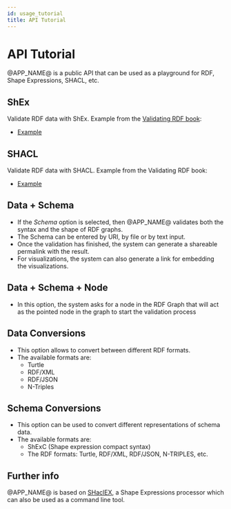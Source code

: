 ```yaml
---
id: usage_tutorial
title: API Tutorial
---
```


# API Tutorial

@APP_NAME@ is a public API that can be used as a playground for RDF, Shape Expressions, SHACL, etc.

## ShEx

Validate RDF data with ShEx. Example from the [Validating RDF book](https://book.validatingrdf.com/):

- [Example](https://rdfshape.weso.es/shExValidate?activeSchemaTab=%23schemaTextArea&activeTab=%23dataTextArea&data=PREFIX%20%3A%20%20%20%20%20%20%20%3Chttp%3A%2F%2Fexample.org%2F%3E%0APREFIX%20schema%3A%20%3Chttp%3A%2F%2Fschema.org%2F%3E%0APREFIX%20xsd%3A%20%20%20%20%3Chttp%3A%2F%2Fwww.w3.org%2F2001%2FXMLSchema%23%3E%0APREFIX%20foaf%3A%20%20%20%3Chttp%3A%2F%2Fxmlns.com%2Ffoaf%2F0.1%2F%3E%0A%0A%3Aalice%20schema%3Aname%20%20%20%20%20%20%20%20%20%20%20%22Alice%22%20%3B%20%20%20%20%20%20%20%20%20%20%20%20%23%20%25%2A%20%5CPasses%7B%3AUser%7D%20%2A%29%0A%20%20%20%20%20%20%20schema%3Agender%20%20%20%20%20%20%20%20%20schema%3AFemale%20%3B%0A%20%20%20%20%20%20%20schema%3Aknows%20%20%20%20%20%20%20%20%20%20%3Abob%20.%0A%0A%3Abob%20%20%20schema%3Agender%20%20%20%20%20%20%20%20%20schema%3AMale%20%3B%20%20%20%20%20%20%20%20%23%20%25%2A%20%5CPasses%7B%3AUser%7D%20%2A%29%0A%20%20%20%20%20%20%20schema%3Aname%20%20%20%20%20%20%20%20%20%20%20%22Robert%22%3B%20%20%20%20%20%20%20%20%20%20%20%20%0A%20%20%20%20%20%20%20schema%3AbirthDate%20%20%20%20%20%20%221980-03-10%22%5E%5Exsd%3Adate%20.%0A%0A%3Acarol%20schema%3Aname%20%20%20%20%20%20%20%20%20%20%20%22Carol%22%20%3B%20%20%20%20%20%20%20%20%20%20%20%20%23%20%25%2A%20%5CPasses%7B%3AUser%7D%20%2A%29%0A%20%20%20%20%20%20%20schema%3Agender%20%20%20%20%20%20%20%20%20%22unspecified%22%20%3B%20%20%0A%20%20%20%20%20%20%20foaf%3Aname%20%20%20%20%20%20%20%20%20%20%20%20%20%22Carol%22%20.%0A%0A%3Adave%20%20schema%3Aname%20%20%20%20%20%20%20%20%20%20%20%22Dave%22%3B%20%20%20%20%20%20%20%20%20%23%20%25%2A%20%5CFails%7B%3AUser%7D%20%2A%29%0A%20%20%20%20%20%20%20schema%3Agender%20%20%20%20%20%20%20%20%20%22XYY%22%3B%20%20%20%20%20%20%20%20%20%20%23%0A%20%20%20%20%20%20%20schema%3AbirthDate%20%20%20%20%20%201980%20.%20%20%20%20%20%20%20%20%20%20%23%20%25%2A%201980%20is%20not%20an%20xsd%3Adate%20%2A%29%0A%0A%3Aemily%20schema%3Aname%20%22Emily%22%2C%20%22Emilee%22%20%3B%20%20%20%20%20%20%20%23%20%25%2A%20%5CFails%7B%3AUser%7D%20%2A%29%0A%20%20%20%20%20%20%20schema%3Agender%20%20%20%20%20%20%20%20%20schema%3AFemale%20.%20%23%20%25%2A%20too%20many%20schema%3Anames%20%2A%29%0A%0A%3Afrank%20foaf%3Aname%20%20%20%20%20%20%20%20%20%20%20%20%20%22Frank%22%20%3B%20%20%20%20%20%20%20%23%20%25%2A%20%5CFails%7B%3AUser%7D%20%2A%29%0A%20%20%20%20%20%20%20schema%3Agender%3A%20%20%20%20%20%20%20%20schema%3AMale%20.%20%20%20%23%20%25%2A%20missing%20schema%3Aname%20%2A%29%0A%0A%3Agrace%20schema%3Aname%20%20%20%20%20%20%20%20%20%20%20%22Grace%22%20%3B%20%20%20%20%20%20%20%23%20%25%2A%20%5CFails%7B%3AUser%7D%20%2A%29%0A%20%20%20%20%20%20%20schema%3Agender%20%20%20%20%20%20%20%20%20schema%3AMale%20%3B%20%20%20%23%20%0A%20%20%20%20%20%20%20schema%3Aknows%20%20%20%20%20%20%20%20%20%20_%3Ax%20.%20%20%20%20%20%20%20%20%20%20%20%23%20%25%2A%20%5C_%3Ax%20is%20not%20an%20IRI%20%2A%29%0A%0A%3Aharold%20schema%3Aname%20%20%20%20%20%20%20%20%20%22Harold%22%20%3B%20%20%20%20%23%20%25%2A%20%5CFails%7B%3AUser%7D%20%2A%29%0A%20%20%20%20%20%20%20%20schema%3Agender%20%20%20%20%20%20%20schema%3AMale%20%3B%20%0A%20%20%20%20%20%20%20%20schema%3Aknows%20%20%20%20%20%20%20%20%3Agrace%20.%20%20%20%20%20%20%23%20%25%2A%20%3Agrace%20does%20not%20conform%20to%20%3AUser%20%2A%29&dataFormat=TURTLE&dataFormatTextArea=TURTLE&endpoint=&inference=None&schema=PREFIX%20%3A%20%20%20%20%20%20%20%3Chttp%3A%2F%2Fexample.org%2F%3E%0APREFIX%20schema%3A%20%3Chttp%3A%2F%2Fschema.org%2F%3E%0APREFIX%20xsd%3A%20%20%3Chttp%3A%2F%2Fwww.w3.org%2F2001%2FXMLSchema%23%3E%0A%0A%3AUser%20%7B%0A%20%20schema%3Aname%20%20%20%20%20%20%20%20%20%20xsd%3Astring%20%20%3B%0A%20%20schema%3AbirthDate%20%20%20%20%20xsd%3Adate%3F%20%20%3B%0A%20%20schema%3Agender%20%20%20%20%20%20%20%20%5B%20schema%3AMale%20schema%3AFemale%20%5D%20OR%20xsd%3Astring%20%3B%0A%20%20schema%3Aknows%20%20%20%20%20%20%20%20%20IRI%20%40%3AUser%2A%0A%7D&schemaEmbedded=false&schemaEngine=ShEx&schemaFormat=ShExC&schemaFormatTextArea=ShExC&shapeMap=%3Aalice%40%3AUser%2C%3Abob%40%3AUser%2C%3Acarol%40%3AUser%2C%3Aemily%40%3AUser%2C%3Afrank%40%3AUser%2C%3Agrace%40%3AUser%2C%3Aharold%40%3AUser&shapeMapActiveTab=%23shapeMapTextArea&shapeMapFormat=Compact&shapeMapFormatTextArea=Compact&triggerMode=shapeMap)

## SHACL

Validate RDF data with SHACL. Example from the Validating RDF book:

- [Example](https://rdfshape.weso.es/shaclValidate?activeSchemaTab=%23schemaTextArea&activeTab=%23dataTextArea&data=%40prefix%20%3A%20%20%20%20%20%20%20%3Chttp%3A%2F%2Fexample.org%2F%3E%20.%0A%40prefix%20sh%3A%20%20%20%20%20%3Chttp%3A%2F%2Fwww.w3.org%2Fns%2Fshacl%23%3E%20.%0A%40prefix%20xsd%3A%20%20%20%20%3Chttp%3A%2F%2Fwww.w3.org%2F2001%2FXMLSchema%23%3E%20.%0A%40prefix%20schema%3A%20%3Chttp%3A%2F%2Fschema.org%2F%3E%20.%0A%40prefix%20foaf%3A%20%20%20%3Chttp%3A%2F%2Fxmlns.com%2Ffoaf%2F0.1%2F%3E%20.%0A%40prefix%20rdfs%3A%20%20%20%3Chttp%3A%2F%2Fwww.w3.org%2F2000%2F01%2Frdf-schema%23%3E%20.%0A%20%20%20%20%20%20%20%20%0A%0A%3Aalice%20a%20%3AUser%3B%20%20%20%20%20%20%20%20%20%20%20%20%20%20%20%20%20%20%20%20%20%20%20%20%20%20%20%20%20%23%25%2A%5CPasses%7B%3AUserShape%7D%20%2A%29%20%20%20%20%20%0A%20%20%20%20%20%20%20schema%3Aname%20%20%20%20%20%20%20%20%20%20%20%22Alice%22%20%3B%20%20%20%20%20%20%20%20%20%20%20%20%0A%20%20%20%20%20%20%20schema%3Agender%20%20%20%20%20%20%20%20%20schema%3AFemale%20%3B%0A%20%20%20%20%20%20%20schema%3Aknows%20%20%20%20%20%20%20%20%20%20%3Abob%20.%0A%0A%3Abob%20%20%20a%20%3AUser%3B%20%20%20%20%20%20%20%20%20%20%20%20%20%20%20%20%20%20%20%20%20%20%20%20%20%20%20%20%20%23%25%2A%5CPasses%7B%3AUserShape%7D%20%2A%29%20%20%20%20%20%0A%20%20%20%20%20%20%20schema%3Agender%20%20%20%20%20%20%20%20%20schema%3AMale%20%3B%20%20%20%20%20%20%20%20%0A%20%20%20%20%20%20%20schema%3Aname%20%20%20%20%20%20%20%20%20%20%20%22Robert%22%3B%0A%20%20%20%20%20%20%20schema%3AbirthDate%20%20%20%20%20%20%221980-03-10%22%5E%5Exsd%3Adate%20.%0A%0A%3Acarol%20a%20%3AUser%3B%20%20%20%20%20%20%20%20%20%20%20%20%20%20%20%20%20%20%20%20%20%20%20%20%20%20%20%20%20%23%25%2A%5CPasses%7B%3AUserShape%7D%20%2A%29%20%20%20%20%20%0A%20%20%20%20%20%20%20schema%3Aname%20%20%20%20%20%20%20%20%20%20%20%22Carol%22%20%3B%20%20%20%20%20%20%20%20%20%20%20%20%0A%20%20%20%20%20%20%20schema%3Agender%20%20%20%20%20%20%20%20%20schema%3AFemale%20%3B%20%20%0A%20%20%20%20%20%20%20foaf%3Aname%20%20%20%20%20%20%20%20%20%20%20%20%20%22Carol%22%20.&dataFormat=TURTLE&dataFormatTextArea=TURTLE&endpoint=&inference=None&schema=%40prefix%20%3A%20%20%20%20%20%20%20%3Chttp%3A%2F%2Fexample.org%2F%3E%20.%0A%40prefix%20sh%3A%20%20%20%20%20%3Chttp%3A%2F%2Fwww.w3.org%2Fns%2Fshacl%23%3E%20.%0A%40prefix%20xsd%3A%20%20%20%20%3Chttp%3A%2F%2Fwww.w3.org%2F2001%2FXMLSchema%23%3E%20.%0A%40prefix%20schema%3A%20%3Chttp%3A%2F%2Fschema.org%2F%3E%20.%0A%40prefix%20foaf%3A%20%20%20%3Chttp%3A%2F%2Fxmlns.com%2Ffoaf%2F0.1%2F%3E%20.%0A%40prefix%20rdfs%3A%20%20%20%3Chttp%3A%2F%2Fwww.w3.org%2F2000%2F01%2Frdf-schema%23%3E%20.%0A%20%20%20%20%20%20%20%20%0A%3AUserShape%20a%20sh%3ANodeShape%3B%0A%20%20%20sh%3AtargetClass%20%3AUser%20%3B%0A%20%20%20sh%3Aproperty%20%5B%20%20%20%20%20%20%20%20%20%20%20%20%20%20%20%20%20%20%23%20Blank%20node%201%0A%20%20%20%20sh%3Apath%20%20%20%20%20schema%3Aname%20%3B%20%0A%20%20%20%20sh%3AminCount%201%3B%20%0A%20%20%20%20sh%3AmaxCount%201%3B%0A%20%20%20%20sh%3Adatatype%20xsd%3Astring%20%3B%0A%20%20%5D%20%3B%0A%20%20sh%3Aproperty%20%5B%20%20%20%20%20%20%20%20%20%20%20%20%20%20%20%20%20%20%20%23%20Blank%20node%202%0A%20%20%20sh%3Apath%20schema%3Agender%20%3B%0A%20%20%20sh%3AminCount%201%3B%0A%20%20%20sh%3AmaxCount%201%3B%0A%20%20%20sh%3Aor%20%28%0A%20%20%20%20%5B%20sh%3Ain%20%28schema%3AMale%20schema%3AFemale%29%20%5D%0A%20%20%20%20%5B%20sh%3Adatatype%20xsd%3Astring%5D%0A%20%20%20%29%0A%20%20%5D%20%3B%0A%20%20sh%3Aproperty%20%5B%20%20%20%20%20%20%20%20%20%20%20%20%20%20%20%20%20%20%20%23%20Blank%20node%203%20%20%0A%20%20%20sh%3Apath%20%20%20%20%20schema%3AbirthDate%20%3B%20%0A%20%20%20sh%3AmaxCount%201%3B%20%0A%20%20%20sh%3Adatatype%20xsd%3Adate%20%3B%0A%20%20%5D%20%3B%0A%20%20sh%3Aproperty%20%5B%20%20%20%20%20%20%20%20%20%20%20%20%20%20%20%20%20%20%20%23%20Blank%20node%204%20%0A%20%20%20sh%3Apath%20%20%20%20%20schema%3Aknows%20%3B%20%0A%20%20%20sh%3AnodeKind%20sh%3AIRI%20%3B%0A%20%20%20sh%3Aclass%20%20%20%20%3AUser%20%3B%0A%20%20%5D%20.&schemaEmbedded=false&schemaEngine=JenaSHACL&schemaFormat=TURTLE&schemaFormatTextArea=TURTLE&schemaInference=none&triggerMode=targetDecls)

## Data + Schema

- If the _Schema_ option is selected, then @APP_NAME@ validates both the syntax and the shape of RDF graphs.
- The Schema can be entered by URI, by file or by text input.
- Once the validation has finished, the system can generate a shareable permalink with the result.
- For visualizations, the system can also generate a link for embedding the visualizations.

## Data + Schema + Node

- In this option, the system asks for a node in the RDF Graph that will act as the pointed node in the graph to start
  the validation process

## Data Conversions

- This option allows to convert between different RDF formats.
- The available formats are:
    * Turtle
    * RDF/XML
    * RDF/JSON
    * N-Triples

## Schema Conversions

- This option can be used to convert different representations of schema data.
- The available formats are:
    * ShExC (Shape expression compact syntax)
    * The RDF formats: Turtle, RDF/XML, RDF/JSON, N-TRIPLES, etc.

## Further info

@APP_NAME@ is based on [SHaclEX](http://github.com/weso/shaclex/), a Shape Expressions processor which can also be used as
a command line tool. 